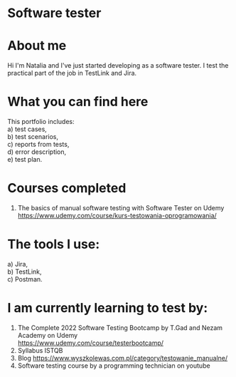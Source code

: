 # Software tester
 
# About me
Hi I'm Natalia and I've just started developing as a software tester. I test the practical part of the job in TestLink and Jira.
 
# What you can find here
This portfolio includes:<br />
a) test cases,<br />
b) test scenarios,<br />
c) reports from tests,<br />
d) error description,<br />
e) test plan.<br />

# Courses completed
1. The basics of manual software testing with Software Tester on Udemy <br /> https://www.udemy.com/course/kurs-testowania-oprogramowania/

# The tools I use:
a) Jira, <br />
b) TestLink, <br /> 
c) Postman.

# I am currently learning to test by:
1. The Complete 2022 Software Testing Bootcamp by T.Gad and Nezam Academy on Udemy <br /> https://www.udemy.com/course/testerbootcamp/
2. Syllabus ISTQB
3. Blog https://www.wyszkolewas.com.pl/category/testowanie_manualne/
4. Software testing course by a programming technician on youtube 
